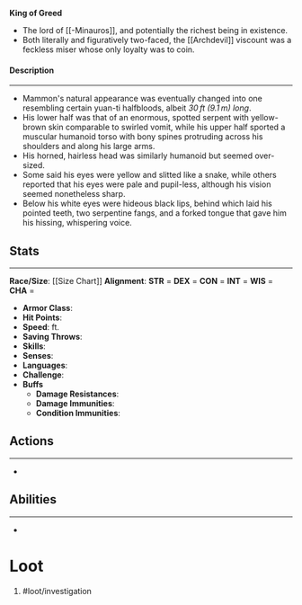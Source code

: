 **King of Greed**

- The lord of [[-Minauros]], and potentially the richest being in existence. 
- Both literally and figuratively two-faced, the [[Archdevil]] viscount was a feckless miser whose only loyalty was to coin.

#### Description
---
- Mammon's natural appearance was eventually changed into one resembling certain yuan-ti halfbloods, albeit *30 ft (9.1 m) long*. 
- His lower half was that of an enormous, spotted serpent with yellow-brown skin comparable to swirled vomit, while his upper half sported a muscular humanoid torso with bony spines protruding across his shoulders and along his large arms.
- His horned, hairless head was similarly humanoid but seemed over-sized. 
- Some said his eyes were yellow and slitted like a snake, while others reported that his eyes were pale and pupil-less, although his vision seemed nonetheless sharp. 
- Below his white eyes were hideous black lips, behind which laid his pointed teeth, two serpentine fangs, and a forked tongue that gave him his hissing, whispering voice.

## Stats
---
**Race/Size**:
	[[Size Chart]]
**Alignment**:
	**STR** = 
	**DEX** = 
	**CON** = 
	**INT** = 
	**WIS** = 
	**CHA** = 
-   **Armor Class**:
-   **Hit Points**:
-   **Speed**: ft.
-   **Saving Throws**:
-   **Skills**:
-   **Senses**: 
-   **Languages**: 
-   **Challenge**: 
-   **Buffs**
	-   **Damage Resistances**:
	-   **Damage Immunities**:
	-   **Condition Immunities**:

## Actions
---
- 

## Abilities
---
-   

# Loot
1. #loot/investigation 
	